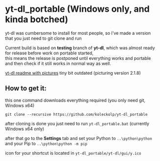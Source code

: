 # yt-dl_portable (Windows only, and kinda botched)

yt-dl was cumbersome to install for most people, so I've made a version that you just need to git clone and run

Current build is based on **testing** branch of **yt-dl**, which was almost ready for release before work on portable started,<br>
this means the release is postponed until everything works and portable and then check if it still works in normal way as well.

[yt-dl readme with pictures](https://github.com/KoleckOLP/yt-dl/blob/testing/readme.md) tiny bit outdated (picturing version 2.1.8)

## How to get it:

this one command downloads everything required (you only need git, Windows x64)

``git clone --recursive https://github.com/koleckolp/yt-dl_portable``

after cloning is done  you just need to run ``yt-dl_portable.bat`` (currently Windows x64 only)

after that go to the **Settings** tab and set your Python to `..\python\python` and your Pip to `..\python\python -m pip`

icon for your shortcut is located in ``yt-dl_portable/yt-dl/gui/y.ico`` 
